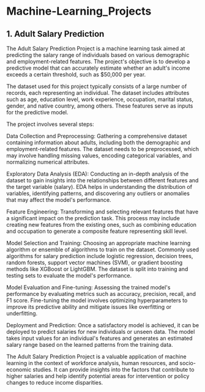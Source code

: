 # Machine-Learning_Projects

## 1. Adult Salary Prediction

The Adult Salary Prediction Project is a machine learning task aimed at predicting the salary range of individuals based on various demographic and employment-related features. The project's objective is to develop a predictive model that can accurately estimate whether an adult's income exceeds a certain threshold, such as $50,000 per year.

The dataset used for this project typically consists of a large number of records, each representing an individual. The dataset includes attributes such as age, education level, work experience, occupation, marital status, gender, and native country, among others. These features serve as inputs for the predictive model.

The project involves several steps:

Data Collection and Preprocessing: Gathering a comprehensive dataset containing information about adults, including both the demographic and employment-related features. The dataset needs to be preprocessed, which may involve handling missing values, encoding categorical variables, and normalizing numerical attributes.

Exploratory Data Analysis (EDA): Conducting an in-depth analysis of the dataset to gain insights into the relationships between different features and the target variable (salary). EDA helps in understanding the distribution of variables, identifying patterns, and discovering any outliers or anomalies that may affect the model's performance.

Feature Engineering: Transforming and selecting relevant features that have a significant impact on the prediction task. This process may include creating new features from the existing ones, such as combining education and occupation to generate a composite feature representing skill level.

Model Selection and Training: Choosing an appropriate machine learning algorithm or ensemble of algorithms to train on the dataset. Commonly used algorithms for salary prediction include logistic regression, decision trees, random forests, support vector machines (SVM), or gradient boosting methods like XGBoost or LightGBM. The dataset is split into training and testing sets to evaluate the model's performance.

Model Evaluation and Fine-tuning: Assessing the trained model's performance by evaluating metrics such as accuracy, precision, recall, and F1 score. Fine-tuning the model involves optimizing hyperparameters to improve its predictive ability and mitigate issues like overfitting or underfitting.

Deployment and Prediction: Once a satisfactory model is achieved, it can be deployed to predict salaries for new individuals or unseen data. The model takes input values for an individual's features and generates an estimated salary range based on the learned patterns from the training data.

The Adult Salary Prediction Project is a valuable application of machine learning in the context of workforce analysis, human resources, and socio-economic studies. It can provide insights into the factors that contribute to higher salaries and help identify potential areas for intervention or policy changes to reduce income disparities.
